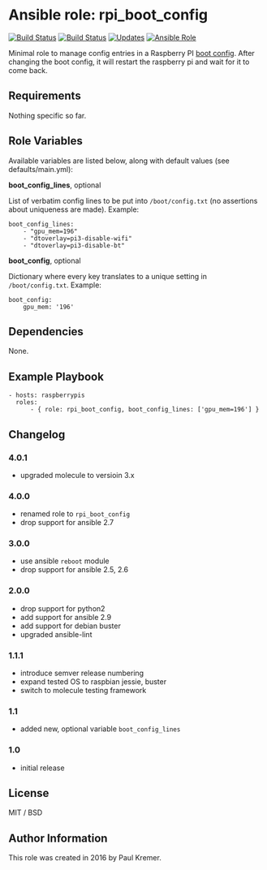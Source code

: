 # Ansible role: rpi_boot_config

[![Build Status](https://img.shields.io/travis/infothrill/ansible-role-rpi_boot_config/master.svg?label=travis_master)](https://travis-ci.org/infothrill/ansible-role-rpi_boot_config)
[![Build Status](https://img.shields.io/travis/infothrill/ansible-role-rpi_boot_config/develop.svg?label=travis_develop)](https://travis-ci.org/infothrill/ansible-role-rpi_boot_config)
[![Updates](https://pyup.io/repos/github/infothrill/ansible-role-rpi_boot_config/shield.svg)](https://pyup.io/repos/github/infothrill/ansible-role-rpi_boot_config/)
[![Ansible Role](https://img.shields.io/ansible/role/50818.svg)](https://galaxy.ansible.com/infothrill/rpi_boot_config/)


Minimal role to manage config entries in a Raspberry PI [boot config](http://www.raspberrypi.org/documentation/configuration/config-txt.md). After changing the boot config, it will restart the raspberry pi and wait for it to come back.


## Requirements

Nothing specific so far.

## Role Variables

Available variables are listed below, along with default values (see defaults/main.yml):

**boot\_config\_lines**, optional

List of verbatim config lines to be put into `/boot/config.txt` (no assertions about uniqueness are made). Example:

```
boot_config_lines:
	- "gpu_mem=196"
	- "dtoverlay=pi3-disable-wifi"
	- "dtoverlay=pi3-disable-bt"
```


**boot\_config**, optional

Dictionary where every key translates to a unique setting in `/boot/config.txt`. Example:

```
boot_config:
	gpu_mem: '196'
```


## Dependencies

None.

## Example Playbook

    - hosts: raspberrypis
      roles:
	      - { role: rpi_boot_config, boot_config_lines: ['gpu_mem=196'] }

## Changelog

### 4.0.1

* upgraded molecule to versioin 3.x

### 4.0.0

* renamed role to `rpi_boot_config`
* drop support for ansible 2.7

### 3.0.0

* use ansible `reboot` module
* drop support for ansible 2.5, 2.6

### 2.0.0

* drop support for python2
* add support for ansible 2.9
* add support for debian buster
* upgraded ansible-lint

### 1.1.1

* introduce semver release numbering
* expand tested OS to raspbian jessie, buster
* switch to molecule testing framework

### 1.1
* added new, optional variable `boot_config_lines`

### 1.0
* initial release


## License

MIT / BSD

## Author Information

This role was created in 2016 by Paul Kremer.

